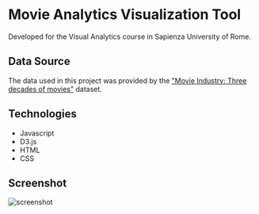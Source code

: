 # Movie Analytics Visualization Tool

Developed for the Visual Analytics course in Sapienza University of Rome.

## Data Source
The data used in this project was provided by the ["Movie Industry: Three decades of movies"](https://www.kaggle.com/agustinpugliese/movie-industry-eda-and-visualizations) dataset.

## Technologies

* Javascript
* D3.js
* HTML
* CSS

## Screenshot

![screenshot](https://user-images.githubusercontent.com/25825387/113017420-5352c080-9177-11eb-969d-f99fbd5ac8fd.png)
